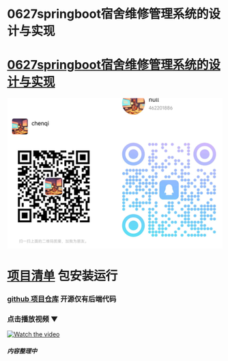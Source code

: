 # 0627springboot宿舍维修管理系统的设计与实现


# [0627springboot宿舍维修管理系统的设计与实现](https://github.com/GraduationProject-springboot/0627springboot)

![picture](https://raw.githubusercontent.com/GraduationProject-springboot/.github/main/img/wx.png)

# [项目清单](https://chenqi1990.site) 包安装运行

### [github 项目仓库](https://github.com/GraduationProject-springboot/allSpringbootProjects) 开源仅有后端代码

### 点击播放视频 ▼
[![Watch the video](https://i.sstatic.net/Vp2cE.png)](https://www.bilibili.com/video/BV1eMbYemE1U?p=123)


#####   内容整理中  











